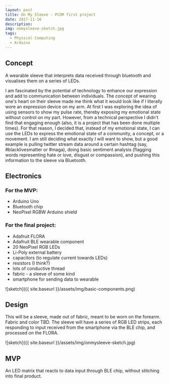 ```yaml
---
layout: post
title: On My Sleeve - PCOM first project
date: 2017-11-16
description:
img: onmysleeve-sketch.jpg
tags:
  - Physical Computing
  - Arduino
---
```


## Concept

A wearable sleeve that interprets data received through bluetooth and visualises them on a series of LEDs.

I am fascinated by the potential of technology to enhance our expression and add to communication between individuals. The concept of wearing one's heart on their sleeve made me think what it would look like if I literally wore an expression device on my arm. At first I was exploring the idea of using sensors to show my pulse rate, thereby exposing my emotional state without control on my part. However, from a technical perspective I didn't find that engaging enough (also, it is a project that has been done multiple times). For that reason, I decided that, instead of my emotional state, I can use the LEDs to express the emotional state of a community, a concept, or a movement. I am still deciding what exactly I will want to show, but a good example is pulling twitter stream data around a certain hashtag (say, #blacklivesmatter or #maga), doing basic sentiment analysis (flagging words representing hate or love, disgust or compassion), and pushing this information to the sleeve via Bluetooth.


## Electronics

### For the MVP:

- Arduino Uno
- Bluetooth chip
- NeoPixel RGBW Arduino shield

### For the final project:

- Adafruit FLORA
- Adafruit BLE wearable component
- 20 NeoPixel RGB LEDs
- Li-Poly external battery
- capacitors (to regulate current towards LEDs)
- resistors (I think?)
- lots of conductive thread
- fabric - a sleeve of some kind
- smartphone for sending data to wearable

![sketch]({{ site.baseurl }}/assets/img/basic-components.png)


## Design

This will be a sleeve, made out of fabric, meant to be worn on the forearm. Fabric and color TBD. The sleeve will have a series of RGB LED strips, each responding to input received from the smartphone via the BLE chip, and processed on the FLORA.

![sketch]({{ site.baseurl }}/assets/img/onmysleeve-sketch.jpg)


## MVP

An LED matrix that reacts to data input through BLE chip, without stitching into final product.

